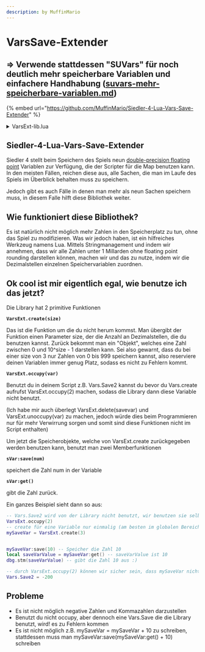```yaml
---
description: by MuffinMario
---
```


# VarsSave-Extender

## ⇒ Verwende stattdessen "SUVars" für noch deutlich mehr speicherbare Variablen und einfachere Handhabung ([suvars-mehr-speicherbare-variablen.md](../su-library-0.5.0/suvars-mehr-speicherbare-variablen.md "mention"))



{% embed url="https://github.com/MuffinMario/Siedler-4-Lua-Vars-Save-Extender" %}

<details>

<summary>VarsExt-lib.lua</summary>

{% code title="VarsExt-lib.lua" %}
```lua
---------------------
--- VarsExt BEGIN ---
---------------------

VarsExt = {
	MAXSPACE = 9
}
VarsExt["Vars"] = {
		VarsExt.MAXSPACE,VarsExt.MAXSPACE,VarsExt.MAXSPACE,

		VarsExt.MAXSPACE,VarsExt.MAXSPACE,VarsExt.MAXSPACE,

		VarsExt.MAXSPACE,VarsExt.MAXSPACE,VarsExt.MAXSPACE
}

-- if str is not at least minSize characters, fill char from the left until size is reached
-- e.g. str_fill_left("123","0",9) becomes "000000123"
function str_fill_left(str,char,minSize)
	local its = (minSize - strlen(str)) / strlen(char)
	local endStr = ""
	while its > 0 do
		endStr = endStr .. char
		its = its - 1
  end
	endStr = endStr .. str
	return endStr;
end


VarsExt.saveVar = function(save,offset,size,value)
	local currentSaveVal = Vars["Save"..save];
	local saveValStr = str_fill_left(format("%.0f",currentSaveVal),"0",VarsExt.MAXSPACE)
	--print(saveValStr .. " = saveVar(): current value ");
	local leftsize = offset
	local leftStr = strsub(saveValStr,1,leftsize);
	local rightStr = strsub(saveValStr,offset+1+size)
	local newstr = leftStr .. str_fill_left(tostring(value),"0",size) .. rightStr;
	--print(newstr .. " = saveVar(): after safe value ");
	Vars["Save"..save] = tonumber(newstr);
end
VarsExt.getVar = function(save,offset,size)

		local currentSaveVal = Vars["Save"..save];

		local saveValStr = str_fill_left(format("%.0f",currentSaveVal),"0",VarsExt.MAXSPACE)

		local myVal = tonumber(strsub(saveValStr,offset+1,offset+size))

		return myVal;
end
VarsExt.save = function(this,value)
	if value > this.maxnum or value < 0 then
		return;
	end
	VarsExt.saveVar(this.i,this.off,this.size,value);
end
VarsExt.get = function(this)
	return VarsExt.getVar(this.i,this.off,this.size);
end

-- util foreach
function foreach_ext (t, f, ...)
	local i, v = next(t, nil)
	while i do
	  -- we could maybe optimise this, but its really not a big deal
	  local args = arg
	  tinsert(args,1,v)
	  tinsert(args,1,i)
	  local res = call(f,args)

	  tremove(args,1); -- it is the same object hence remove it again
	  tremove(args,1);

	  if res then return res end
	  i, v = next(t, i)
	end
end

--
-- find index with size on any vars, returns first save with enough size
--
VarsExt.findIndexWithSize = function(size)
		if size < 1 then return nil; end

		return foreach_ext(VarsExt.Vars,function(i,var,s)
											if var >= s then
												return i
											end
										end,size);
end
--
-- reserve size on save.expects size to be fitting
-- returns offset from 0 on SaveX
VarsExt.reserve = function(save,size)
	local currentSize = VarsExt.Vars[save]
	VarsExt.Vars[save] = currentSize - size
	return VarsExt.MAXSPACE - currentSize;
end

-- main function to occupy part of a save variable, starting from 1 up to 9, ignores occupied save variables.
--
-- return: save "class"-object with save(x) and get() member function, if space is left
--				 nil, if no space is left
VarsExt.create = function(size)
	local index = VarsExt.findIndexWithSize(size);
  
	if index == nil then
    dbg.stm("VarsExt: SPEICHERVARIABLE NICHT ANGELEGT, VARIABLE UEBERTRAGT MOEGLICHERWEISE DIE GROESSE 9, ODER ES SIND ZU VIELE ANGELEGT")
    return nil
  end
  if size < 1 then return nil; end
	-- init
	if Vars["Save" .. index] == nil then
		Vars["Save" .. index] = 0
	end
	local offset = VarsExt.reserve(index,size);


	-- highest number of 10^size -1
	local maxnum = 1;
	do
		local i = size;
		while i > 0 do
			maxnum = maxnum * 10;
			i = i - 1
		end
		maxnum = maxnum - 1;
	end

	-- create "class" object
	local myVar = {
		i = index,
		off = offset,
		size = size,
		maxnum = maxnum
	};
	myVar.save = VarsExt.save;
	myVar.get = VarsExt.get;
	return myVar;
end

-- in case you are using a Vars.Save on your own, you can state here that it will not be used. THIS ACTION CANNOT BE REVERSED (since scripts are hard coded.);
VarsExt.occupy = function(save)
	if VarsExt.Vars[save] > 0 then -- 0 or -1 or -0 ?
		VarsExt.Vars[save] = -1;
	end
end
------------------------------
------ VarsExt END -----------
------------------------------
```
{% endcode %}

</details>

## Siedler-4-Lua-Vars-Save-Extender

Siedler 4 stellt beim Speichern des Spiels neun [double-precision floating point](https://de.wikipedia.org/wiki/Doppelte_Genauigkeit) Variablen zur Verfügung, die der Scripter für die Map benutzen kann. In den meisten Fällen, reichen diese aus, alle Sachen, die man im Laufe des Spiels im Überblick behalten muss zu speichern.

Jedoch gibt es auch Fälle in denen man mehr als neun Sachen speichern muss, in diesem Falle hilft diese Bibliothek weiter.

## Wie funktioniert diese Bibliothek?

Es ist natürlich nicht möglich mehr Zahlen in den Speicherplatz zu tun, ohne das Spiel zu modifizieren. Was wir jedoch haben, ist ein hilfreiches Werkzeug namens Lua. Mittels Stringmanagement und indem wir annehmen, dass wir alle Zahlen unter 1 Millarden ohne floating point rounding darstellen können, machen wir und das zu nutze, indem wir die Dezimalstellen einzelnen Speichervariablen zuordnen.

## Ok cool ist mir eigentlich egal, wie benutze ich das jetzt?

Die Library hat 2 primitive Funktionen

**`VarsExt.create(size)`**

Das ist die Funktion um die du nicht herum kommst. Man übergibt der Funktion einen Parameter size, der die Anzahl an Dezimalstellen, die du benutzen kannst. Zurück bekommt man ein "Objekt", welches eine Zahl zwischen 0 und 10^size - 1 darstellen kann. Sei also gewarnt, dass du bei einer size von 3 nur Zahlen von 0 bis 999 speichern kannst, also reserviere deinen Variablen immer genug Platz, sodass es nicht zu Fehlern kommt.



**`VarsExt.occupy(var)`**

Benutzt du in deinem Script z.B. Vars.Save2 kannst du bevor du Vars.create aufrufst VarsExt.occupy(2) machen, sodass die Library dann diese Variable nicht benutzt.

(Ich habe mir auch überlegt VarsExt.delete(savevar) und VarsExt.unoccupy(var) zu machen, jedoch würde dies beim Programmieren nur für mehr Verwirrung sorgen und somit sind diese Funktionen nicht im Script enthalten)

Um jetzt die Speicherobjekte, welche von VarsExt.create zurückgegeben werden benutzen kann, benutzt man zwei Memberfunktionen



**`sVar:save(num)`**

speichert die Zahl num in der Variable



**`sVar:get()`**

gibt die Zahl zurück.



Ein ganzes Beispiel sieht dann so aus:

```lua
-- Vars.Save2 wird von der Library nicht benutzt, wir benutzen sie selber im Skript
VarsExt.occupy(2)
-- create für eine Variable nur einmalig (am besten im globalen Bereich des Skripts)
mySaveVar = VarsExt.create(3)


mySaveVar:save(10) -- Speicher die Zahl 10
local saveVarValue = mySaveVar:get() -- saveVarValue ist 10
dbg.stm(saveVarValue) -- gibt die Zahl 10 aus :)

-- durch VarsExt.occupy(2) können wir sicher sein, dass mySaveVar nicht Vars.Save2 besetzt
Vars.Save2 = -200

```

## Probleme

* Es ist nicht möglich negative Zahlen und Kommazahlen darzustellen
* Benutzt du nicht occupy, aber dennoch eine Vars.Save die die Library benutzt, wird! es zu Fehlern kommen
* Es ist nicht möglich z.B. mySaveVar = mySaveVar + 10 zu schreiben, stattdessen muss man mySaveVar:save(mySaveVar:get() + 10) schreiben
